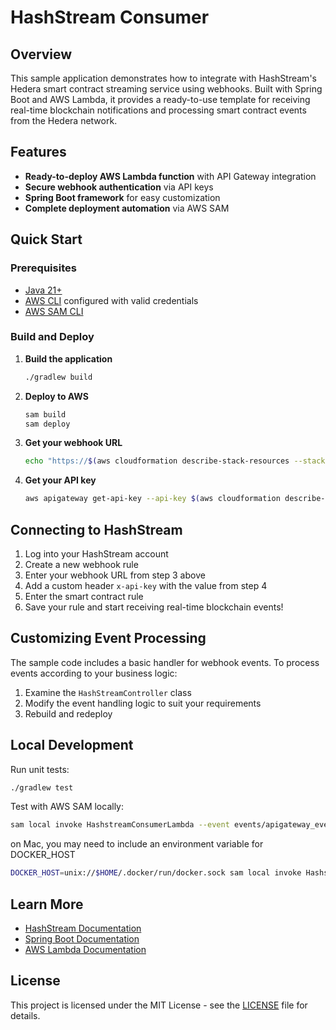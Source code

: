 # HashStream Consumer

## Overview

This sample application demonstrates how to integrate with HashStream's Hedera smart contract streaming service using webhooks. Built with Spring Boot and AWS Lambda, it provides a ready-to-use template for receiving real-time blockchain notifications and processing smart contract events from the Hedera network.

## Features

- **Ready-to-deploy AWS Lambda function** with API Gateway integration
- **Secure webhook authentication** via API keys
- **Spring Boot framework** for easy customization
- **Complete deployment automation** via AWS SAM

## Quick Start

### Prerequisites

- [Java 21+](https://adoptium.net/)
- [AWS CLI](https://aws.amazon.com/cli/) configured with valid credentials
- [AWS SAM CLI](https://docs.aws.amazon.com/serverless-application-model/latest/developerguide/install-sam-cli.html)

### Build and Deploy

1. **Build the application**

   ```bash
   ./gradlew build
   ```

2. **Deploy to AWS**

   ```bash
   sam build
   sam deploy
   ```

3. **Get your webhook URL**

   ```bash
   echo "https://$(aws cloudformation describe-stack-resources --stack-name hashstream-consumer --logical-resource-id HashstreamConsumerApi --query 'StackResources[0].PhysicalResourceId' --output text).execute-api.$(aws configure get region).amazonaws.com/Prod/hashstream-webhook"
   ```

4. **Get your API key**

   ```bash
   aws apigateway get-api-key --api-key $(aws cloudformation describe-stack-resources --stack-name hashstream-consumer --logical-resource-id HashstreamConsumerApiApiKey --query 'StackResources[0].PhysicalResourceId' --output text) --include-value --query value
   ```

## Connecting to HashStream

1. Log into your HashStream account
2. Create a new webhook rule
3. Enter your webhook URL from step 3 above
4. Add a custom header `x-api-key` with the value from step 4
5. Enter the smart contract rule
6. Save your rule and start receiving real-time blockchain events!

## Customizing Event Processing

The sample code includes a basic handler for webhook events. To process events according to your business logic:

1. Examine the `HashStreamController` class
2. Modify the event handling logic to suit your requirements
3. Rebuild and redeploy

## Local Development

Run unit tests:

```bash
./gradlew test
```

Test with AWS SAM locally:

```bash
sam local invoke HashstreamConsumerLambda --event events/apigateway_event.json
```

on Mac, you may need to include an environment variable for DOCKER_HOST

```bash
DOCKER_HOST=unix://$HOME/.docker/run/docker.sock sam local invoke HashstreamConsumerLambda --event events/apigateway_event.json
```


## Learn More

- [HashStream Documentation](https://docs.hashstream.com)
- [Spring Boot Documentation](https://spring.io/projects/spring-boot)
- [AWS Lambda Documentation](https://aws.amazon.com/lambda/)

## License

This project is licensed under the MIT License - see the [LICENSE](../LICENSE) file for details.
